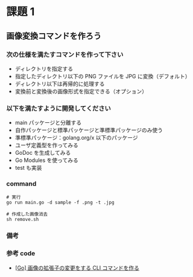 # 課題 1

## 画像変換コマンドを作ろう

### 次の仕様を満たすコマンドを作って下さい

- ディレクトリを指定する
- 指定したディレクトリ以下の PNG ファイルを JPG に変換（デフォルト）
- ディレクトリ以下は再帰的に処理する
- 変換前と変換後の画像形式を指定できる（オプション）

### 以下を満たすように開発してください

- main パッケージと分離する
- 自作パッケージと標準パッケージと準標準パッケージのみ使う
- 準標準パッケージ：golang.org/x 以下のパッケージ
- ユーザ定義型を作ってみる
- GoDoc を生成してみる
- Go Modules を使ってみる
- test も実装

### command

```
# 実行
go run main.go -d sample -f .png -t .jpg

# 作成した画像消去
sh remove.sh
```

### 備考

### 参考 code

- [[Go] 画像の拡張子の変更をする CLI コマンドを作る](https://github.com/marnysan111/gopherdojo-studyroom/tree/kadai1-marny/kadai1/marny)
